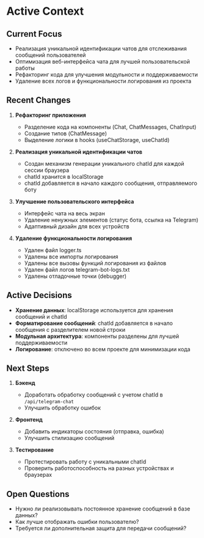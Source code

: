 # Active Context

## Current Focus
- Реализация уникальной идентификации чатов для отслеживания сообщений пользователей
- Оптимизация веб-интерфейса чата для лучшей пользовательской работы
- Рефакторинг кода для улучшения модульности и поддерживаемости
- Удаление всех логов и функциональности логирования из проекта

## Recent Changes
1. **Рефакторинг приложения**
   - Разделение кода на компоненты (Chat, ChatMessages, ChatInput)
   - Создание типов (ChatMessage)
   - Выделение логики в hooks (useChatStorage, useChatId)

2. **Реализация уникальной идентификации чатов**
   - Создан механизм генерации уникального chatId для каждой сессии браузера
   - chatId хранится в localStorage
   - chatId добавляется в начало каждого сообщения, отправляемого боту

3. **Улучшение пользовательского интерфейса**
   - Интерфейс чата на весь экран
   - Удаление ненужных элементов (статус бота, ссылка на Telegram)
   - Адаптивный дизайн для всех устройств

4. **Удаление функциональности логирования**
   - Удален файл logger.ts
   - Удалены все импорты логирования
   - Удалены все вызовы функций логирования из файлов
   - Удален файл логов telegram-bot-logs.txt
   - Удалены отладочные точки (debugger)

## Active Decisions
- **Хранение данных**: localStorage используется для хранения сообщений и chatId
- **Форматирование сообщений**: chatId добавляется в начало сообщения с разделителем новой строки
- **Модульная архитектура**: компоненты разделены для лучшей поддерживаемости
- **Логирование**: отключено во всем проекте для минимизации кода

## Next Steps
1. **Бэкенд**
   - Доработать обработку сообщений с учетом chatId в `/api/telegram-chat`
   - Улучшить обработку ошибок

2. **Фронтенд**
   - Добавить индикаторы состояния (отправка, ошибка)
   - Улучшить стилизацию сообщений

3. **Тестирование**
   - Протестировать работу с уникальными chatId
   - Проверить работоспособность на разных устройствах и браузерах

## Open Questions
- Нужно ли реализовывать постоянное хранение сообщений в базе данных?
- Как лучше отображать ошибки пользователю?
- Требуется ли дополнительная защита для передачи сообщений? 